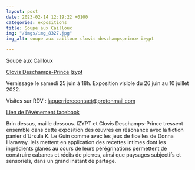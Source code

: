 ```yaml
---
layout: post
date: 2023-02-14 12:19:22 +0100
categories: expositions
title: Soupe aux Cailloux
img: "/imgs/img_8327.jpg"
img_alt: soupe aux cailloux clovis deschampsprince izypt

---
```

Soupe aux Cailloux

[Clovis Deschamps-Prince](https://laguerriere.net/artistes/2022/05/20/artistes-clovis-deschamps-prince.html) [Izypt](https://laguerriere.net/artistes/2022/05/20/artistes-izypt.html)

Vernissage le samedi 25 juin à 18h. Exposition visible du 26 juin au 10 juillet 2022. 

Visites sur RDV : laguerrierecontact@protonmail.com

[Lien de l'évènement facebook](https://www.facebook.com/events/732764507928806)

Brin dessus, maille dessous. IZYPT et Clovis Deschamps-Prince tressent ensemble dans cette exposition des œuvres en résonance avec la fiction panier d'Ursula K. Le Guin comme avec les jeux de ficelles de Donna Haraway. Iels mettent en application des recettes intimes dont les ingrédients glanés au cours de leurs pérégrinations permettent de construire cabanes et récits de pierres, ainsi que paysages subjectifs et sensoriels, dans un grand instant de partage.